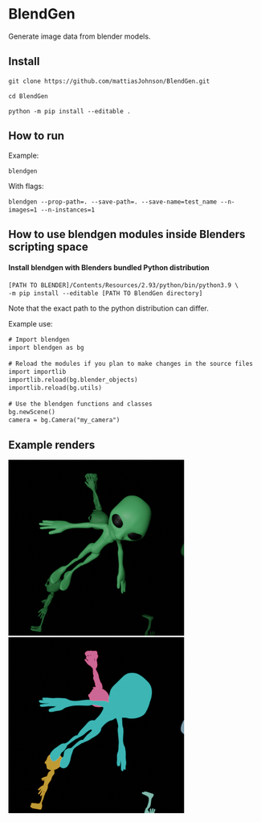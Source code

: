 # BlendGen
Generate image data from blender models.

## Install

```
git clone https://github.com/mattiasJohnson/BlendGen.git
```

```
cd BlendGen
```

```
python -m pip install --editable .
```


## How to run

Example:
```
blendgen
```

With flags:
```
blendgen --prop-path=. --save-path=. --save-name=test_name --n-images=1 --n-instances=1
```


## How to use blendgen modules inside Blenders scripting space

#### Install blendgen with Blenders bundled Python distribution

```
[PATH TO BLENDER]/Contents/Resources/2.93/python/bin/python3.9 \
-m pip install --editable [PATH TO BlendGen directory]
```
Note that the exact path to the python distribution can differ.

Example use:
```
# Import blendgen
import blendgen as bg

# Reload the modules if you plan to make changes in the source files
import importlib
importlib.reload(bg.blender_objects)
importlib.reload(bg.utils)

# Use the blendgen functions and classes
bg.newScene()
camera = bg.Camera("my_camera")
```




## Example renders
![Rendered image](example_render.png)
![Segmentation of image](example_render_seg.png)